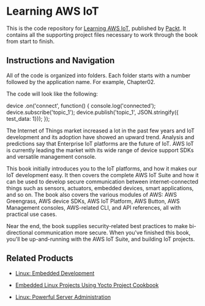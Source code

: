 # Learning AWS IoT
This is the code repository for [Learning AWS IoT](https://www.packtpub.com/networking-and-servers/linux-device-drivers-development?utm_source=github&utm_medium=repository&utm_campaign=9781785280009), published by [Packt](https://www.packtpub.com/?utm_source=github). It contains all the supporting project files necessary to work through the book from start to finish.
## Instructions and Navigation
All of the code is organized into folders. Each folder starts with a number followed by the application name. For example, Chapter02.



The code will look like the following:

device
   .on('connect', function() {
     console.log('connected');
     device.subscribe('topic_1');
     device.publish('topic_1', JSON.stringify({ test_data: 1}));
   });

The Internet of Things market increased a lot in the past few years and IoT development and its adoption have showed an upward trend. Analysis and predictions say that Enterprise IoT platforms are the future of IoT. AWS IoT is currently leading the market with its wide range of device support SDKs and versatile management console.

This book initially introduces you to the IoT platforms, and how it makes our IoT development easy. It then covers the complete AWS IoT Suite and how it can be used to develop secure communication between internet-connected things such as sensors, actuators, embedded devices, smart applications, and so on. The book also covers the various modules of AWS: AWS Greengrass, AWS device SDKs, AWS IoT Platform, AWS Button, AWS Management consoles, AWS-related CLI, and API references, all with practical use cases.

Near the end, the book supplies security-related best practices to make bi-directional communication more secure. When you've finished this book, you'll be up-and-running with the AWS IoT Suite, and building IoT projects.


## Related Products
* [Linux: Embedded Development](https://www.packtpub.com/application-development/linux-embedded-development?utm_source=github&utm_medium=repository&utm_campaign=9781787124202)

* [Embedded Linux Projects Using Yocto Project Cookbook](https://www.packtpub.com/virtualization-and-cloud/embedded-linux-projects-using-yocto-project-cookbook?utm_source=github&utm_medium=repository&utm_campaign=9781784395186)

* [Linux: Powerful Server Administration](https://www.packtpub.com/networking-and-servers/linux-powerful-server-administration?utm_source=github&utm_medium=repository&utm_campaign=9781788293778)
